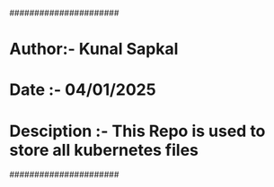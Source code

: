 ######################

# Author:- Kunal Sapkal
# Date :- 04/01/2025
# Desciption :- This Repo is used to store all kubernetes files

###################### 

